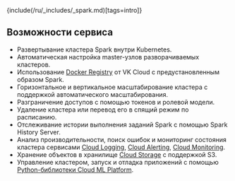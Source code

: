 {include(/ru/_includes/_spark.md)[tags=intro]}

## Возможности сервиса

- Развертывание кластера Spark внутри Kubernetes.
- Автоматическая настройка master-узлов разворачиваемых кластеров.
- Использование [Docker Registry](/ru/kubernetes/k8s/instructions/addons/advanced-installation/install-advanced-registry) от VK Cloud с предустановленным образом Spark.
- Горизонтальное и вертикальное масштабирование кластера с поддержкой автоматического масштабирования.
- Разграничение доступов с помощью токенов и ролевой модели.
- Удаление кластера или перевод его в спящий режим по расписанию.
- Отслеживание истории выполнения заданий Spark с помощью Spark History Server.
- Анализ производительности, поиск ошибок и мониторинг состояния кластера сервисами [Cloud Logging](/ru/monitoring-services/logging), [Cloud Alerting](/ru/monitoring-services/alerting), [Cloud Monitoring](/ru/monitoring-services/monitoring).
- Хранение объектов в хранилище [Cloud Storage](/ru/storage/s3) с поддержкой S3.
- Управление кластером, запуск и отладка приложений с помощью [Python-библиотеки Cloud ML Platform](/ru/ml/spark-to-k8s/ml-platform-library).
